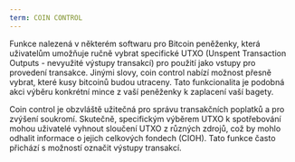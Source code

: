 ```yaml
---
term: COIN CONTROL
---
```


Funkce nalezená v některém softwaru pro Bitcoin peněženky, která uživatelům umožňuje ručně vybrat specifické UTXO (Unspent Transaction Outputs - nevyužité výstupy transakcí) pro použití jako vstupy pro provedení transakce. Jinými slovy, coin control nabízí možnost přesně vybrat, které kusy bitcoinů budou utraceny. Tato funkcionalita je podobná akci výběru konkrétní mince z vaší peněženky k zaplacení vaší bagety.

Coin control je obzvláště užitečná pro správu transakčních poplatků a pro zvýšení soukromí. Skutečně, specifickým výběrem UTXO k spotřebování mohou uživatelé vyhnout sloučení UTXO z různých zdrojů, což by mohlo odhalit informace o jejich celkových fondech (CIOH). Tato funkce často přichází s možností označit výstupy transakcí.
